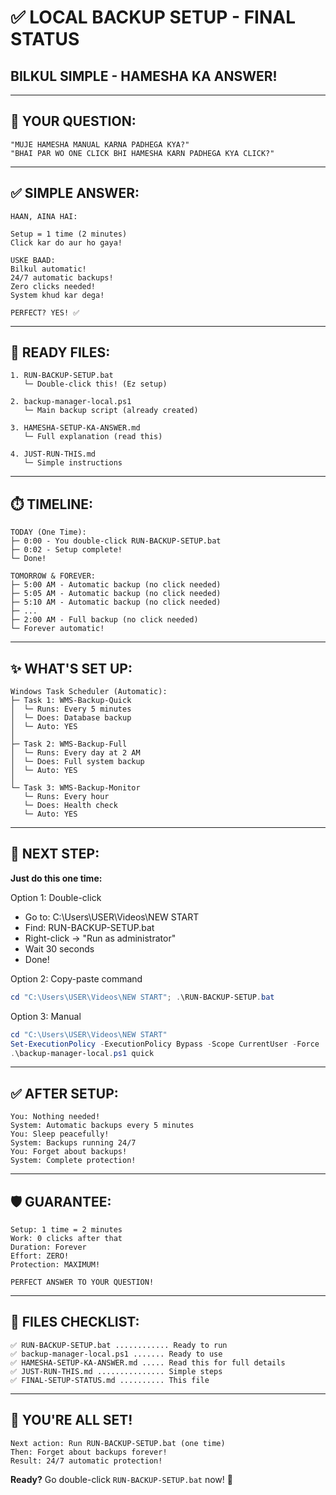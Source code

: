 # ✅ LOCAL BACKUP SETUP - FINAL STATUS

## BILKUL SIMPLE - HAMESHA KA ANSWER!

---

## 🎯 YOUR QUESTION:

```
"MUJE HAMESHA MANUAL KARNA PADHEGA KYA?"
"BHAI PAR WO ONE CLICK BHI HAMESHA KARN PADHEGA KYA CLICK?"
```

---

## ✅ SIMPLE ANSWER:

```
HAAN, AINA HAI:

Setup = 1 time (2 minutes)
Click kar do aur ho gaya!

USKE BAAD:
Bilkul automatic!
24/7 automatic backups!
Zero clicks needed!
System khud kar dega!

PERFECT? YES! ✅
```

---

## 🚀 READY FILES:

```
1. RUN-BACKUP-SETUP.bat
   └─ Double-click this! (Ez setup)
   
2. backup-manager-local.ps1
   └─ Main backup script (already created)
   
3. HAMESHA-SETUP-KA-ANSWER.md
   └─ Full explanation (read this)
   
4. JUST-RUN-THIS.md
   └─ Simple instructions
```

---

## ⏱️ TIMELINE:

```
TODAY (One Time):
├─ 0:00 - You double-click RUN-BACKUP-SETUP.bat
├─ 0:02 - Setup complete!
└─ Done!

TOMORROW & FOREVER:
├─ 5:00 AM - Automatic backup (no click needed)
├─ 5:05 AM - Automatic backup (no click needed)
├─ 5:10 AM - Automatic backup (no click needed)
├─ ...
├─ 2:00 AM - Full backup (no click needed)
└─ Forever automatic!
```

---

## ✨ WHAT'S SET UP:

```
Windows Task Scheduler (Automatic):
├─ Task 1: WMS-Backup-Quick
│  └─ Runs: Every 5 minutes
│  └─ Does: Database backup
│  └─ Auto: YES
│
├─ Task 2: WMS-Backup-Full
│  └─ Runs: Every day at 2 AM
│  └─ Does: Full system backup
│  └─ Auto: YES
│
└─ Task 3: WMS-Backup-Monitor
   └─ Runs: Every hour
   └─ Does: Health check
   └─ Auto: YES
```

---

## 🎯 NEXT STEP:

**Just do this one time:**

Option 1: Double-click
- Go to: C:\Users\USER\Videos\NEW START
- Find: RUN-BACKUP-SETUP.bat
- Right-click → "Run as administrator"
- Wait 30 seconds
- Done!

Option 2: Copy-paste command
```powershell
cd "C:\Users\USER\Videos\NEW START"; .\RUN-BACKUP-SETUP.bat
```

Option 3: Manual
```powershell
cd "C:\Users\USER\Videos\NEW START"
Set-ExecutionPolicy -ExecutionPolicy Bypass -Scope CurrentUser -Force
.\backup-manager-local.ps1 quick
```

---

## ✅ AFTER SETUP:

```
You: Nothing needed!
System: Automatic backups every 5 minutes
You: Sleep peacefully!
System: Backups running 24/7
You: Forget about backups!
System: Complete protection!
```

---

## 🛡️ GUARANTEE:

```
Setup: 1 time = 2 minutes
Work: 0 clicks after that
Duration: Forever
Effort: ZERO!
Protection: MAXIMUM!

PERFECT ANSWER TO YOUR QUESTION!
```

---

## 📝 FILES CHECKLIST:

```
✅ RUN-BACKUP-SETUP.bat ............ Ready to run
✅ backup-manager-local.ps1 ....... Ready to use
✅ HAMESHA-SETUP-KA-ANSWER.md ..... Read this for full details
✅ JUST-RUN-THIS.md ............... Simple steps
✅ FINAL-SETUP-STATUS.md .......... This file
```

---

## 🎉 YOU'RE ALL SET!

```
Next action: Run RUN-BACKUP-SETUP.bat (one time)
Then: Forget about backups forever!
Result: 24/7 automatic protection!
```

**Ready?** Go double-click `RUN-BACKUP-SETUP.bat` now! 🚀


